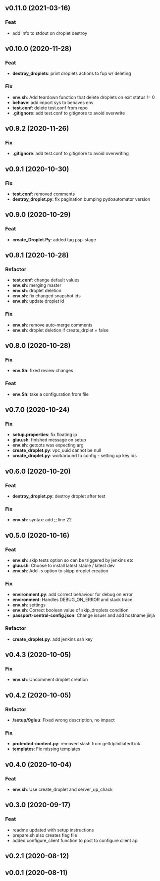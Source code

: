 ## v0.11.0 (2021-03-16)

### Feat

- add info to stdout on droplet destroy

## v0.10.0 (2020-11-28)

### Feat

- **destroy_droplets**: print droplets actions to fup w/ deleting

### Fix

- **env.sh**: Add teardown function that delete droplets on exit status != 0
- **behave**: add import sys to behaves env
- **test.conf**: delete test.conf from repo
- **.gitignore**: add test.conf to gitignore to avoid overwrite

## v0.9.2 (2020-11-26)

### Fix

- **.gitignore**: add test.conf to gitignore to avoid overwriting

## v0.9.1 (2020-10-30)

### Fix

- **test.conf**: removed comments
- **destroy_droplet.py**: fix pagination bumping pydoautomator version

## v0.9.0 (2020-10-29)

### Feat

- **create_Droplet.Py**: added tag psp-stage

## v0.8.1 (2020-10-28)

### Refactor

- **test.conf**: change default values
- **env.sh**: merging master
- **env.sh**: droplet deletion
- **env.sh**: fix changed snapshot ids
- **env.sh**: update droplet id

### Fix

- **env.sh**: remove auto-merge comments
- **env.sh**: droplet deletion if create_drplet = false

## v0.8.0 (2020-10-28)

### Fix

- **env.Sh**: fixed review changes

### Feat

- **env.Sh**: take a configuration from file

## v0.7.0 (2020-10-24)

### Fix

- **setup.properties**: fix floating ip
- **gluu.sh**: finished message on setup
- **env.sh**: getopts was expecting arg
- **create_droplet.py**: vpc_uuid cannot be null
- **create_droplet.py**: workaround to config - setting up key ids

## v0.6.0 (2020-10-20)

### Feat

- **destroy_droplet.py**: destroy droplet after test

### Fix

- **env.sh**: syntax: add ;; line 22

## v0.5.0 (2020-10-16)

### Feat

- **env.sh**: skip tests option so can be triggered by jenkins etc
- **gluu.sh**: Choose to install latest stable / latest dev
- **env.sh**: Add -s option to skipp droplet creation

### Fix

- **environment.py**: add correct behaviour for debug on error
- **environment**: Handles DEBUG_ON_ERROR and stack trace
- **env.sh**: settings
- **env.sh**: Correct boolean value of skip_droplets condition
- **passport-central-config.json**: Change issuer and add hostname jinja

### Refactor

- **create_droplet.py**: add jenkins ssh key

## v0.4.3 (2020-10-05)

### Fix

- **env.sh**: Uncomment droplet creation

## v0.4.2 (2020-10-05)

### Refactor

- **/setup/9gluu**: Fixed wrong description, no impact

### Fix

- **protected-content.py**: removed slash from getIdpInitiatedLink
- **templates**: Fix missing templates

## v0.4.0 (2020-10-04)

### Feat

- **env.sh**: Use create_droplet and server_up_chack

## v0.3.0 (2020-09-17)

### Feat

- readme updated with setup instructions
- prepare.sh also creates flag file
- added configure_client function to post to configure client api

## v0.2.1 (2020-08-12)

## v0.0.1 (2020-08-11)
